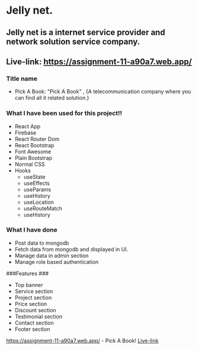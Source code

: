 # Jelly net.

## Jelly net is a internet service provider and network solution service company.

## Live-link: https://assignment-11-a90a7.web.app/

### Title name ###
* Pick A Book: "Pick A Book" , {A telecommunication company where you can find all it related solution.}


### What I have been used for this project!! ###

* React App
* Firebase
* React Router Dom
* React Bootstrap
* Font Awesome
* Plain Bootstrap
* Normal CSS
* Hooks
  * useState 
  * useEffects 
  * useParams 
  * useHistory
  * useLocation
  * useRouteMatch
  * useHistory
### What I have done ###
  * Post data to mongodb 
  * Fetch data from mongodb and displayed in UI.
  * Manage data in admin section
  * Manage role based authentication

###Features ###
 * Top banner
 * Service section
 * Project section
 * Price section
 * Discount section
 * Testimonial section
 * Contact section
 * Footer section

https://assignment-11-a90a7.web.app/ - Pick A Book!
[Live-link](https://assignment-11-a90a7.web.app/)
